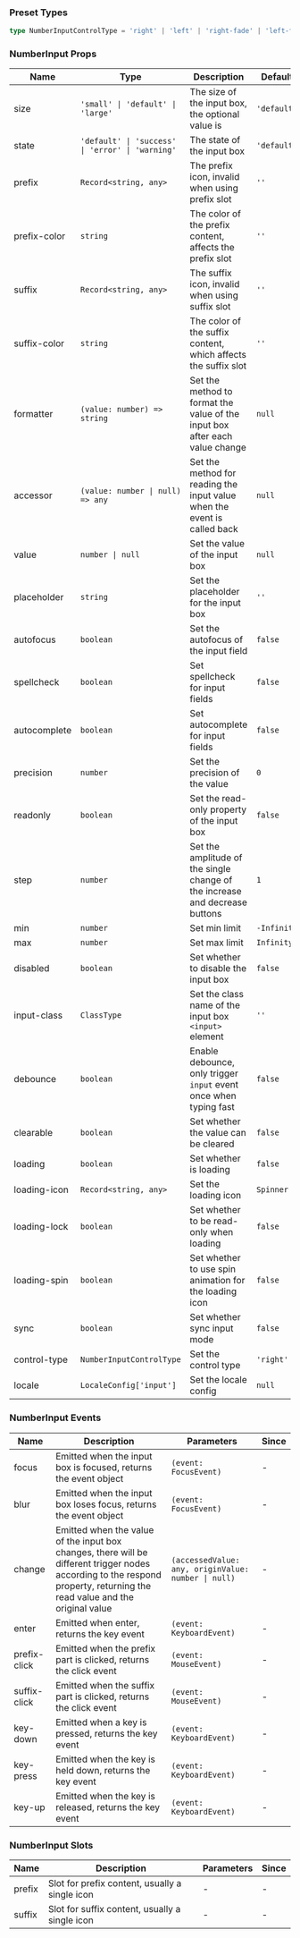 ### Preset Types

```ts
type NumberInputControlType = 'right' | 'left' | 'right-fade' | 'left-fade' | 'none'
```

### NumberInput Props

| Name         | Type                                             | Description                                                                 | Default     | Since    |
| ------------ | ------------------------------------------------ | --------------------------------------------------------------------------- | ----------- | -------- |
| size         | `'small' \| 'default' \| 'large'`                | The size of the input box, the optional value is                            | `'default'` | -        |
| state        | `'default' \| 'success' \| 'error' \| 'warning'` | The state of the input box                                                  | `'default'` | -        |
| prefix       | `Record<string, any>`                            | The prefix icon, invalid when using prefix slot                             | `''`        | -        |
| prefix-color | `string`                                         | The color of the prefix content, affects the prefix slot                    | `''`        | -        |
| suffix       | `Record<string, any>`                            | The suffix icon, invalid when using suffix slot                             | `''`        | -        |
| suffix-color | `string`                                         | The color of the suffix content, which affects the suffix slot              | `''`        | -        |
| formatter    | `(value: number) => string`                      | Set the method to format the value of the input box after each value change | `null`      | -        |
| accessor     | `(value: number \| null) => any`                 | Set the method for reading the input value when the event is called back    | `null`      | -        |
| value        | `number \| null`                                 | Set the value of the input box                                              | `null`      | -        |
| placeholder  | `string`                                         | Set the placeholder for the input box                                       | `''`        | -        |
| autofocus    | `boolean`                                        | Set the autofocus of the input field                                        | `false`     | -        |
| spellcheck   | `boolean`                                        | Set spellcheck for input fields                                             | `false`     | -        |
| autocomplete | `boolean`                                        | Set autocomplete for input fields                                           | `false`     | -        |
| precision    | `number`                                         | Set the precision of the value                                              | `0`         | -        |
| readonly     | `boolean`                                        | Set the read-only property of the input box                                 | `false`     | -        |
| step         | `number`                                         | Set the amplitude of the single change of the increase and decrease buttons | `1`         | -        |
| min          | `number`                                         | Set min limit                                                               | `-Infinity` | -        |
| max          | `number`                                         | Set max limit                                                               | `Infinity`  | -        |
| disabled     | `boolean`                                        | Set whether to disable the input box                                        | `false`     | -        |
| input-class  | `ClassType`                                      | Set the class name of the input box `<input>` element                       | `''`        | -        |
| debounce     | `boolean`                                        | Enable debounce, only trigger `input` event once when typing fast           | `false`     | -        |
| clearable    | `boolean`                                        | Set whether the value can be cleared                                        | `false`     | -        |
| loading      | `boolean`                                        | Set whether is loading                                                      | `false`     | `2.0.0`  |
| loading-icon | `Record<string, any>`                            | Set the loading icon                                                        | `Spinner`   | `2.0.0`  |
| loading-lock | `boolean`                                        | Set whether to be read-only when loading                                    | `false`     | `2.0.0`  |
| loading-spin | `boolean`                                        | Set whether to use spin animation for the loading icon                      | `false`     | `2.0.0`  |
| sync         | `boolean`                                        | Set whether sync input mode                                                 | `false`     | `2.0.6`  |
| control-type | `NumberInputControlType`                         | Set the control type                                                        | `'right'`   | `2.0.17` |
| locale       | `LocaleConfig['input']`                          | Set the locale config                                                       | `null`      | `2.1.0`  |

### NumberInput Events

| Name         | Description                                                                                                                                                               | Parameters                                          | Since |
| ------------ | ------------------------------------------------------------------------------------------------------------------------------------------------------------------------- | --------------------------------------------------- | ----- |
| focus        | Emitted when the input box is focused, returns the event object                                                                                                           | `(event: FocusEvent)`                               | -     |
| blur         | Emitted when the input box loses focus, returns the event object                                                                                                          | `(event: FocusEvent)`                               | -     |
| change       | Emitted when the value of the input box changes, there will be different trigger nodes according to the respond property, returning the read value and the original value | `(accessedValue: any, originValue: number \| null)` | -     |
| enter        | Emitted when enter, returns the key event                                                                                                                                 | `(event: KeyboardEvent)`                            | -     |
| prefix-click | Emitted when the prefix part is clicked, returns the click event                                                                                                          | `(event: MouseEvent)`                               | -     |
| suffix-click | Emitted when the suffix part is clicked, returns the click event                                                                                                          | `(event: MouseEvent)`                               | -     |
| key-down     | Emitted when a key is pressed, returns the key event                                                                                                                      | `(event: KeyboardEvent)`                            | -     |
| key-press    | Emitted when the key is held down, returns the key event                                                                                                                  | `(event: KeyboardEvent)`                            | -     |
| key-up       | Emitted when the key is released, returns the key event                                                                                                                   | `(event: KeyboardEvent)`                            | -     |

### NumberInput Slots

| Name   | Description                                    | Parameters | Since |
| ------ | ---------------------------------------------- | ---------- | ----- |
| prefix | Slot for prefix content, usually a single icon | -          | -     |
| suffix | Slot for suffix content, usually a single icon | -          | -     |
